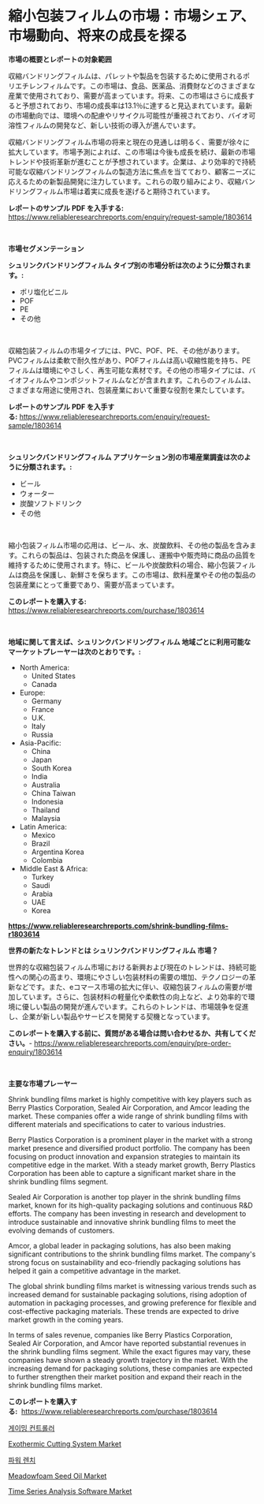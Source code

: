 <p><h1>縮小包装フィルムの市場：市場シェア、市場動向、将来の成長を探る</h1></p><p><strong>市場の概要とレポートの対象範囲</strong></p>
<p><p>収縮バンドリングフィルムは、パレットや製品を包装するために使用されるポリエチレンフィルムです。この市場は、食品、医薬品、消費財などのさまざまな産業で使用されており、需要が高まっています。将来、この市場はさらに成長すると予想されており、市場の成長率は13.1％に達すると見込まれています。最新の市場動向では、環境への配慮やリサイクル可能性が重視されており、バイオ可溶性フィルムの開発など、新しい技術の導入が進んでいます。</p><p>収縮バンドリングフィルム市場の将来と現在の見通しは明るく、需要が徐々に拡大しています。市場予測によれば、この市場は今後も成長を続け、最新の市場トレンドや技術革新が進むことが予想されています。企業は、より効率的で持続可能な収縮バンドリングフィルムの製造方法に焦点を当てており、顧客ニーズに応えるための新製品開発に注力しています。これらの取り組みにより、収縮バンドリングフィルム市場は着実に成長を遂げると期待されています。</p></p>
<p><strong>レポートのサンプル PDF を入手する:</strong> <a href="https://www.reliableresearchreports.com/enquiry/request-sample/1803614">https://www.reliableresearchreports.com/enquiry/request-sample/1803614</a></p>
<p>&nbsp;</p>
<p><strong>市場セグメンテーション</strong></p>
<p><strong>シュリンクバンドリングフィルム タイプ別の市場分析は次のように分類されます。:</strong></p>
<p><ul><li>ポリ塩化ビニル</li><li>POF</li><li>PE</li><li>その他</li></ul></p>
<p>&nbsp;</p>
<p><p>収縮包装フィルムの市場タイプには、PVC、POF、PE、その他があります。PVCフィルムは柔軟で耐久性があり、POFフィルムは高い収縮性能を持ち、PEフィルムは環境にやさしく、再生可能な素材です。その他の市場タイプには、バイオフィルムやコンポジットフィルムなどが含まれます。これらのフィルムは、さまざまな用途に使用され、包装産業において重要な役割を果たしています。</p></p>
<p><strong>レポートのサンプル PDF を入手する:</strong>&nbsp;<a href="https://www.reliableresearchreports.com/enquiry/request-sample/1803614">https://www.reliableresearchreports.com/enquiry/request-sample/1803614</a></p>
<p>&nbsp;</p>
<p><strong> シュリンクバンドリングフィルム アプリケーション別の市場産業調査は次のように分類されます。:</strong></p>
<p><ul><li>ビール</li><li>ウォーター</li><li>炭酸ソフトドリンク</li><li>その他</li></ul></p>
<p>&nbsp;</p>
<p><p>縮小包装フィルム市場の応用は、ビール、水、炭酸飲料、その他の製品を含みます。これらの製品は、包装された商品を保護し、運搬中や販売時に商品の品質を維持するために使用されます。特に、ビールや炭酸飲料の場合、縮小包装フィルムは商品を保護し、新鮮さを保ちます。この市場は、飲料産業やその他の製品の包装産業にとって重要であり、需要が高まっています。</p></p>
<p><strong>このレポートを購入する:</strong>&nbsp; <a href="https://www.reliableresearchreports.com/purchase/1803614">https://www.reliableresearchreports.com/purchase/1803614</a></p>
<p>&nbsp;</p>
<p><strong>地域に関して言えば、シュリンクバンドリングフィルム 地域ごとに利用可能なマーケットプレーヤーは次のとおりです。:</strong></p>
<p><ul>
    <li>
        North America:
        <ul>
            <li>United States</li>
            <li>Canada</li>
        </ul>
    </li>
    <li>
        Europe:
        <ul>
            <li>Germany</li>
            <li>France</li>
            <li>U.K.</li>
            <li>Italy</li>
            <li>Russia</li>
        </ul>
    </li>
    <li>
        Asia-Pacific:
        <ul>
            <li>China</li>
            <li>Japan</li>
            <li>South Korea</li>
            <li>India</li>
            <li>Australia</li>
            <li>China Taiwan</li>
            <li>Indonesia</li>
            <li>Thailand</li>
            <li>Malaysia</li>
        </ul>
    </li>
    <li>
        Latin America:
        <ul>
            <li>Mexico</li>
            <li>Brazil</li>
            <li>Argentina Korea</li>
            <li>Colombia</li>
        </ul>
    </li>
    <li>
        Middle East & Africa:
        <ul>
            <li>Turkey</li>
            <li>Saudi</li>
            <li>Arabia</li>
            <li>UAE</li>
            <li>Korea</li>
        </ul>
    </li>
    </ul></p>
<p><strong><a href="https://www.reliableresearchreports.com/shrink-bundling-films-r1803614">https://www.reliableresearchreports.com/shrink-bundling-films-r1803614</a></strong>&nbsp;</p>
<p><strong>世界の新たなトレンドとは シュリンクバンドリングフィルム 市場？</strong></p>
<p><p>世界的な収縮包装フィルム市場における新興および現在のトレンドは、持続可能性への関心の高まり、環境にやさしい包装材料の需要の増加、テクノロジーの革新などです。また、eコマース市場の拡大に伴い、収縮包装フィルムの需要が増加しています。さらに、包装材料の軽量化や柔軟性の向上など、より効率的で環境に優しい製品の開発が進んでいます。これらのトレンドは、市場競争を促進し、企業が新しい製品やサービスを開発する契機となっています。</p></p>
<p><strong>このレポートを購入する前に、質問がある場合は問い合わせるか、共有してください。</strong>- <a href="https://www.reliableresearchreports.com/enquiry/pre-order-enquiry/1803614">https://www.reliableresearchreports.com/enquiry/pre-order-enquiry/1803614</a></p>
<p>&nbsp;</p>
<p><strong>主要な市場プレーヤー</strong></p>
<p><p>Shrink bundling films market is highly competitive with key players such as Berry Plastics Corporation, Sealed Air Corporation, and Amcor leading the market. These companies offer a wide range of shrink bundling films with different materials and specifications to cater to various industries.</p><p>Berry Plastics Corporation is a prominent player in the market with a strong market presence and diversified product portfolio. The company has been focusing on product innovation and expansion strategies to maintain its competitive edge in the market. With a steady market growth, Berry Plastics Corporation has been able to capture a significant market share in the shrink bundling films segment.</p><p>Sealed Air Corporation is another top player in the shrink bundling films market, known for its high-quality packaging solutions and continuous R&D efforts. The company has been investing in research and development to introduce sustainable and innovative shrink bundling films to meet the evolving demands of customers.</p><p>Amcor, a global leader in packaging solutions, has also been making significant contributions to the shrink bundling films market. The company's strong focus on sustainability and eco-friendly packaging solutions has helped it gain a competitive advantage in the market.</p><p>The global shrink bundling films market is witnessing various trends such as increased demand for sustainable packaging solutions, rising adoption of automation in packaging processes, and growing preference for flexible and cost-effective packaging materials. These trends are expected to drive market growth in the coming years.</p><p>In terms of sales revenue, companies like Berry Plastics Corporation, Sealed Air Corporation, and Amcor have reported substantial revenues in the shrink bundling films segment. While the exact figures may vary, these companies have shown a steady growth trajectory in the market. With the increasing demand for packaging solutions, these companies are expected to further strengthen their market position and expand their reach in the shrink bundling films market.</p></p>
<p><strong>このレポートを購入する:</strong>&nbsp;&nbsp;<a href="https://www.reliableresearchreports.com/purchase/1803614">https://www.reliableresearchreports.com/purchase/1803614</a></p>
<p><p><a href="https://github.com/vsoq0zknh59/Market-Research-Report-List-1/blob/main/235170431982.md">게이밍 컨트롤러</a></p><p><a href="https://github.com/joannesouthgate/Market-Research-Report-List-3/blob/main/exothermic-cutting-system-market.md">Exothermic Cutting System Market</a></p><p><a href="https://github.com/Tristiarton768456/Market-Research-Report-List-1/blob/main/586867331983.md">파워 렌치</a></p><p><a href="https://issuu.com/reportprime-2/docs/meadowfoam-seed-oil-market-size-2030.pptx">Meadowfoam Seed Oil Market</a></p><p><a href="https://iodized-pantydraco-05c.notion.site/Time-Series-Analysis-Software-Market-Trends-and-Market-Analysis-forecasted-for-period-2024-2031-3bc2faf261264f7aa6b310ac7cc5a886">Time Series Analysis Software Market</a></p></p>